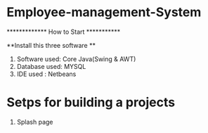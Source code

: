 # Employee-management-System  
************* How to Start *********** 

**Install  this three software **
1) Software used:  Core Java(Swing & AWT) 
2) Database used:  MYSQL 
3) IDE used :  Netbeans 
     
# Setps for building a projects  
1) Splash page 
 
